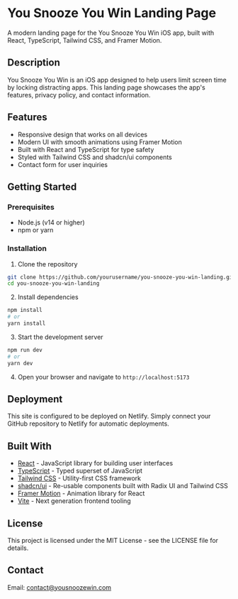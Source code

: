 # You Snooze You Win Landing Page

A modern landing page for the You Snooze You Win iOS app, built with React, TypeScript, Tailwind CSS, and Framer Motion.

## Description

You Snooze You Win is an iOS app designed to help users limit screen time by locking distracting apps. This landing page showcases the app's features, privacy policy, and contact information.

## Features

- Responsive design that works on all devices
- Modern UI with smooth animations using Framer Motion
- Built with React and TypeScript for type safety
- Styled with Tailwind CSS and shadcn/ui components
- Contact form for user inquiries

## Getting Started

### Prerequisites

- Node.js (v14 or higher)
- npm or yarn

### Installation

1. Clone the repository
```bash
git clone https://github.com/yourusername/you-snooze-you-win-landing.git
cd you-snooze-you-win-landing
```

2. Install dependencies
```bash
npm install
# or
yarn install
```

3. Start the development server
```bash
npm run dev
# or
yarn dev
```

4. Open your browser and navigate to `http://localhost:5173`

## Deployment

This site is configured to be deployed on Netlify. Simply connect your GitHub repository to Netlify for automatic deployments.

## Built With

- [React](https://reactjs.org/) - JavaScript library for building user interfaces
- [TypeScript](https://www.typescriptlang.org/) - Typed superset of JavaScript
- [Tailwind CSS](https://tailwindcss.com/) - Utility-first CSS framework
- [shadcn/ui](https://ui.shadcn.com/) - Re-usable components built with Radix UI and Tailwind CSS
- [Framer Motion](https://www.framer.com/motion/) - Animation library for React
- [Vite](https://vitejs.dev/) - Next generation frontend tooling

## License

This project is licensed under the MIT License - see the LICENSE file for details.

## Contact

Email: contact@yousnoozewin.com 